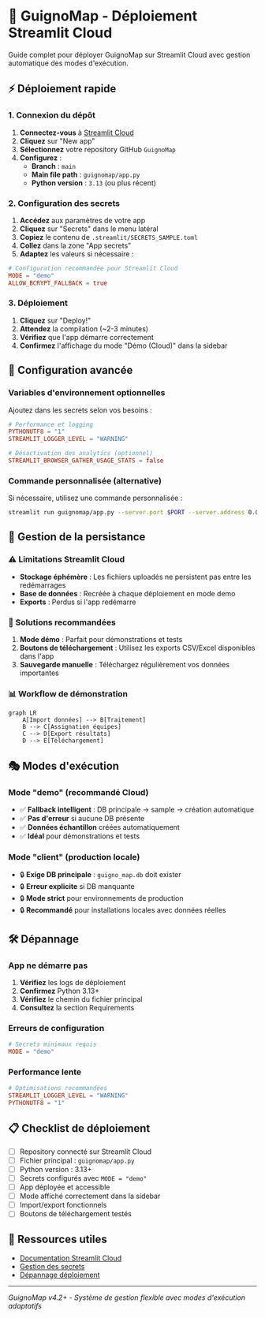 # 🚀 GuignoMap - Déploiement Streamlit Cloud

Guide complet pour déployer GuignoMap sur Streamlit Cloud avec gestion automatique des modes d'exécution.

## ⚡ Déploiement rapide

### 1. Connexion du dépôt

1. **Connectez-vous** à [Streamlit Cloud](https://share.streamlit.io/)
2. **Cliquez** sur "New app"
3. **Sélectionnez** votre repository GitHub `GuignoMap`
4. **Configurez** :
   - **Branch** : `main`
   - **Main file path** : `guignomap/app.py`
   - **Python version** : `3.13` (ou plus récent)

### 2. Configuration des secrets

1. **Accédez** aux paramètres de votre app
2. **Cliquez** sur "Secrets" dans le menu latéral
3. **Copiez** le contenu de `.streamlit/SECRETS_SAMPLE.toml`
4. **Collez** dans la zone "App secrets"
5. **Adaptez** les valeurs si nécessaire :

```toml
# Configuration recommandée pour Streamlit Cloud
MODE = "demo"
ALLOW_BCRYPT_FALLBACK = true
```

### 3. Déploiement

1. **Cliquez** sur "Deploy!" 
2. **Attendez** la compilation (~2-3 minutes)
3. **Vérifiez** que l'app démarre correctement
4. **Confirmez** l'affichage du mode "Démo (Cloud)" dans la sidebar

## 🔧 Configuration avancée

### Variables d'environnement optionnelles

Ajoutez dans les secrets selon vos besoins :

```toml
# Performance et logging
PYTHONUTF8 = "1"
STREAMLIT_LOGGER_LEVEL = "WARNING"

# Désactivation des analytics (optionnel)
STREAMLIT_BROWSER_GATHER_USAGE_STATS = false
```

### Commande personnalisée (alternative)

Si nécessaire, utilisez une commande personnalisée :

```bash
streamlit run guignomap/app.py --server.port $PORT --server.address 0.0.0.0
```

## 💾 Gestion de la persistance

### ⚠️ Limitations Streamlit Cloud

- **Stockage éphémère** : Les fichiers uploadés ne persistent pas entre les redémarrages
- **Base de données** : Recréée à chaque déploiement en mode demo
- **Exports** : Perdus si l'app redémarre

### 🎯 Solutions recommandées

1. **Mode démo** : Parfait pour démonstrations et tests
2. **Boutons de téléchargement** : Utilisez les exports CSV/Excel disponibles dans l'app
3. **Sauvegarde manuelle** : Téléchargez régulièrement vos données importantes

### 📊 Workflow de démonstration

```mermaid
graph LR
    A[Import données] --> B[Traitement]
    B --> C[Assignation équipes]
    C --> D[Export résultats]
    D --> E[Téléchargement]
```

## 🎭 Modes d'exécution

### Mode "demo" (recommandé Cloud)

- ✅ **Fallback intelligent** : DB principale → sample → création automatique
- ✅ **Pas d'erreur** si aucune DB présente
- ✅ **Données échantillon** créées automatiquement
- ✅ **Idéal** pour démonstrations et tests

### Mode "client" (production locale)

- 🔒 **Exige DB principale** : `guigno_map.db` doit exister
- 🔒 **Erreur explicite** si DB manquante
- 🔒 **Mode strict** pour environnements de production
- 🔒 **Recommandé** pour installations locales avec données réelles

## 🛠️ Dépannage

### App ne démarre pas

1. **Vérifiez** les logs de déploiement
2. **Confirmez** Python 3.13+ 
3. **Vérifiez** le chemin du fichier principal
4. **Consultez** la section Requirements

### Erreurs de configuration

```toml
# Secrets minimaux requis
MODE = "demo"
```

### Performance lente

```toml
# Optimisations recommandées
STREAMLIT_LOGGER_LEVEL = "WARNING"
PYTHONUTF8 = "1"
```

## 📋 Checklist de déploiement

- [ ] Repository connecté sur Streamlit Cloud
- [ ] Fichier principal : `guignomap/app.py`
- [ ] Python version : 3.13+
- [ ] Secrets configurés avec `MODE = "demo"`
- [ ] App déployée et accessible
- [ ] Mode affiché correctement dans la sidebar
- [ ] Import/export fonctionnels
- [ ] Boutons de téléchargement testés

## 🔗 Ressources utiles

- [Documentation Streamlit Cloud](https://docs.streamlit.io/streamlit-community-cloud)
- [Gestion des secrets](https://docs.streamlit.io/streamlit-community-cloud/deploy-your-app/secrets-management)
- [Dépannage déploiement](https://docs.streamlit.io/streamlit-community-cloud/troubleshooting)

---

*GuignoMap v4.2+ - Système de gestion flexible avec modes d'exécution adaptatifs*